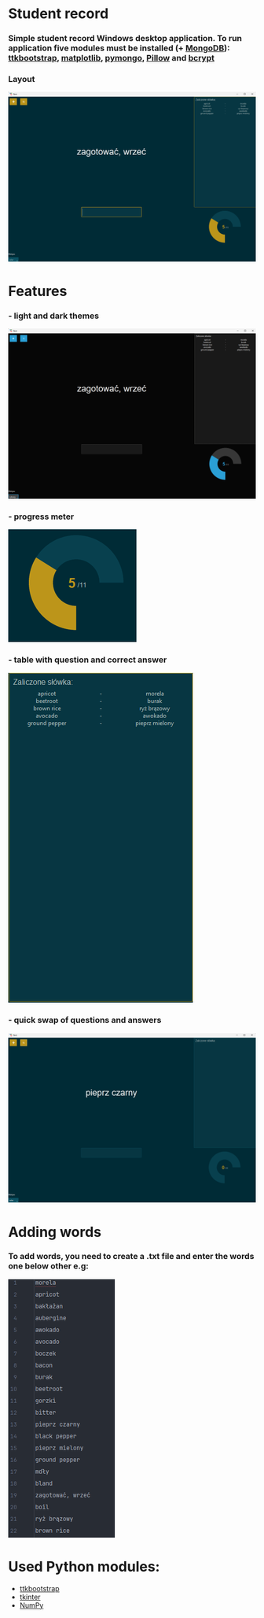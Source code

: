 # Student record
### Simple student record Windows desktop application. To run application five modules must be installed (+ [MongoDB](https://www.mongodb.com)): [ttkbootstrap](https://ttkbootstrap.readthedocs.io/en/latest/), [matplotlib](https://matplotlib.org), [pymongo](https://pymongo.readthedocs.io/en/stable/), [Pillow](https://pillow.readthedocs.io/en/stable/) and [bcrypt](https://pypi.org/project/bcrypt/)

### Layout
![Quiz1](https://github.com/nieinter/images/blob/main/quiz1solar.png)

# Features

### - light and dark themes
  
![QuizGif](https://github.com/nieinter/images/blob/main/ezgif.com-animated-gif-maker%20(1).gif)

### - progress meter

![QuizMeter](https://github.com/nieinter/images/blob/main/obraz_2025-01-23_152844517.png)

### - table with question and correct answer
  
![QuizTable](https://github.com/nieinter/images/blob/main/obraz_2025-01-23_152908275.png)

### - quick swap of questions and answers

![QuizSwap](https://github.com/nieinter/images/blob/main/ezgif.com-animated-gif-maker%20(2).gif)

# Adding words

### To add words, you need to create a .txt file and enter the words one below other e.g:

![QuizTxt](https://github.com/nieinter/images/blob/main/txt_quiz.png)

# Used Python modules:

- [ttkbootstrap](https://ttkbootstrap.readthedocs.io/en/latest/)
- [tkinter](https://docs.python.org/3/library/tkinter.html)
- [NumPy](https://numpy.org)

